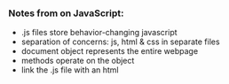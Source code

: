 ### Notes from on JavaScript:
- .js files store behavior-changing javascript
- separation of concerns: js, html & css in separate files
- document object represents the entire webpage
- methods operate on the object
- link the .js file with an html <script> tag and 'src' element
- green=statement, pink=code_block, purple=code_to_run
- js is case sensitive
- use {} for code blocks and ; for end-of-line syntax
- /* multi-line comment */ (pink)
- // single-line comment (gray)
- declare variables with 'var' [name]
- assign variables with '=' sign
- Javascript uses strungs, numbers and Booleans (no 'float' like python)
- uses quotes in the same manner as python


[<<< Back](README.md)

